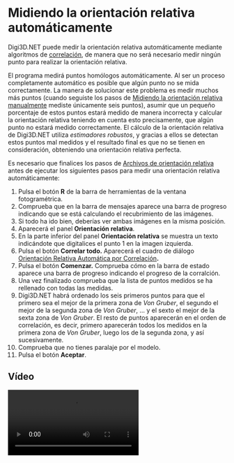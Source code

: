 # Midiendo la orientación relativa automáticamente

Digi3D.NET puede medir la orientación relativa automáticamente mediante algoritmos de [correlación](midiendo-orientacion-relativa-automaticamente.md), de manera que no será necesario medir ningún punto para realizar la orientación relativa.

El programa medirá puntos homólogos automáticamente. Al ser un proceso completamente automático es posible que algún punto no se mida correctamente. La manera de solucionar este problema es medir muchos más puntos \(cuando seguiste los pasos de [Midiendo la orientación relativa manualmente](/digi3d-net/primeros-pasos/comenzando-a-utilizar-digi3d.net/comenzando-con-la-ventana-fotogrametrica/sensor-camara-conica/untitled-11/orientacion-relativa/MidiendoLaOrientacionRelativaManualmente.html) mediste únicamente seis puntos\), asumir que un pequeño porcentaje de estos puntos estará medido de manera incorrecta y calcular la orientación relativa teniendo en cuenta esto precisamente, que algún punto no estará medido correctamente. El cálculo de la orientación relativa de Digi3D.NET utiliza _estimadores robustos_, y gracias a ellos se detectan estos puntos mal medidos y el resultado final es que no se tienen en consideración, obteniendo una orientación relativa perfecta.

Es necesario que finalices los pasos de [Archivos de orientación relativa](/digi3d-net/primeros-pasos/comenzando-a-utilizar-digi3d.net/comenzando-con-la-ventana-fotogrametrica/sensor-camara-conica/untitled-11/orientacion-relativa/ArchivosDeOrientacionRelativa.html) antes de ejecutar los siguientes pasos para medir una orientación relativa automáticamente:

1. Pulsa el botón **R** de la barra de herramientas de la ventana fotogramétrica.
2. Comprueba que en la barra de mensajes aparece una barra de progreso indicando que se está calculando el recubrimiento de las imágenes.
3. Si todo ha ido bien, deberías ver ambas imágenes en la misma posición.
4. Aparecerá el panel **Orientación relativa**.
5. En la parte inferior del panel **Orientación relativa** se muestra un texto indicándote que digitalices el punto 1 en la imagen izquierda.
6. Pulsa el botón **Correlar todo.** Aparecerá el cuadro de diálogo [Orientación Relativa Automática por Correlación](/digi3d-net/primeros-pasos/comenzando-a-utilizar-digi3d.net/comenzando-con-la-ventana-fotogrametrica/sensor-camara-conica/untitled-11/orientacion-relativa/CuadroDeDialogoOrientacionRelativaAutomaticaPorCorrelacion.html)**.**
7. Pulsa el botón **Comenzar.** Comprueba cómo en la barra de estado aparece una barra de progreso indicando el progreso de la corralción.
8. Una vez finalizado comprueba que la lista de puntos medidos se ha rellenado con todas las medidas.
9. Digi3D.NET habrá ordenado los seis primeros puntos para que el primero sea el mejor de la primera zona de _Von Gruber_, el segundo el mejor de la segunda zona de _Von Gruber_, ... y el sexto el mejor de la sexta zona de _Von Gruber_. El resto de puntos aparecerán en el orden de correlación, es decir, primero aparecerán todos los medidos en la primera zona de _Von Gruber_, luego los de la segunda zona, y así sucesivamente.
10. Comprueba que no tienes paralaje por el modelo.
11. Pulsa el botón **Aceptar**.

## Vídeo

<video controls>
    <source src="https://digi21.blob.core.windows.net/videos-ayuda/Midiendo%20la%20orientacion%20relativa%20automaticamente.mp4" type="video/mp4">
</video>


